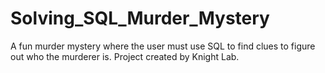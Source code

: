 # Solving_SQL_Murder_Mystery
A fun murder mystery where the user must use SQL to find clues to figure out who the murderer is. Project created by Knight Lab.
